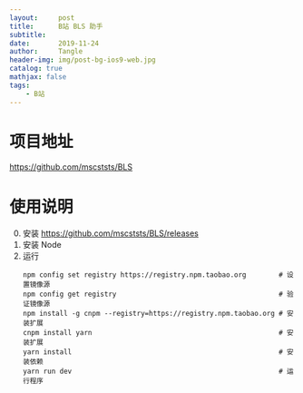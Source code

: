 ```yaml
---
layout:     post
title:      B站 BLS 助手
subtitle:   
date:       2019-11-24
author:     Tangle
header-img: img/post-bg-ios9-web.jpg
catalog: true
mathjax: false
tags:
    - B站
---
```


# 项目地址

https://github.com/mscststs/BLS

# 使用说明

0. 安装 https://github.com/mscststs/BLS/releases
0. 安装 Node
0. 运行
    ```
    npm config set registry https://registry.npm.taobao.org        # 设置镜像源
    npm config get registry                                        # 验证镜像源
    npm install -g cnpm --registry=https://registry.npm.taobao.org # 安装扩展
    cnpm install yarn                                              # 安装扩展
    yarn install                                                   # 安装依赖
    yarn run dev                                                   # 运行程序
    ```
